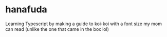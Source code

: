 # hanafuda
Learning Typescript by making a guide to koi-koi with a font size my mom can read (unlike the one that came in the box lol)
